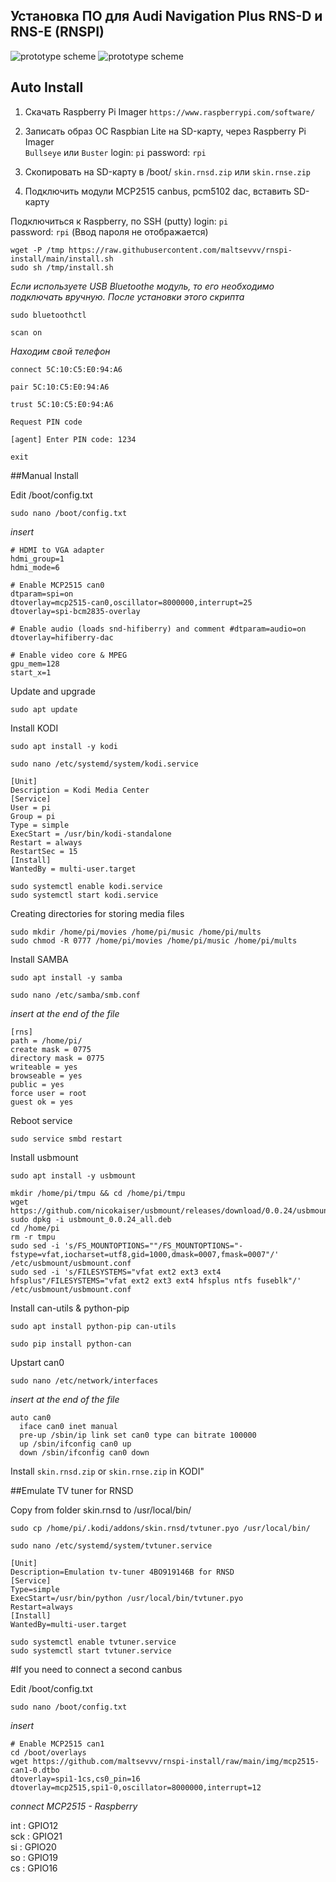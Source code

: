 ## Установка ПО для Audi Navigation Plus RNS-D и RNS-E (RNSPI)
![prototype scheme](https://github.com/maltsevvv/rnspi-install/blob/main/img/rnsd.png)
![prototype scheme](https://github.com/maltsevvv/rnspi-install/blob/main/img/rnse.png)



## Auto Install

1. Скачать Raspberry Pi Imager
	`https://www.raspberrypi.com/software/`

2. Записать образ ОС Raspbian Lite на SD-карту, через Raspberry Pi Imager  
	`Bullseye` или `Buster`
	login: `pi`  password: `rpi`

3. Cкопировать на SD-карту в /boot/ 
	`skin.rnsd.zip` или `skin.rnse.zip`

4. Подключить модули MCP2515 canbus, pcm5102 dac, вставить SD-карту
	
Подключиться к Raspberry, по SSH  (putty)
login: `pi`  
password: `rpi` (Ввод пароля не отображается)

```
wget -P /tmp https://raw.githubusercontent.com/maltsevvv/rnspi-install/main/install.sh
sudo sh /tmp/install.sh
```

*Если используете USB Bluetoothe модуль, то его необходимо подключать вручную. После установки этого скрипта*

`sudo bluetoothctl`

`scan on`

*Находим свой телефон*

`connect 5C:10:C5:E0:94:A6`

`pair 5C:10:C5:E0:94:A6`

`trust 5C:10:C5:E0:94:A6`

`Request PIN code`

`[agent] Enter PIN code: 1234`
	
`exit`



##Manual Install

Edit /boot/config.txt
  
```
sudo nano /boot/config.txt
```

*insert*
```
# HDMI to VGA adapter
hdmi_group=1
hdmi_mode=6

# Enable MCP2515 can0
dtparam=spi=on
dtoverlay=mcp2515-can0,oscillator=8000000,interrupt=25
dtoverlay=spi-bcm2835-overlay

# Enable audio (loads snd-hifiberry) and comment #dtparam=audio=on
dtoverlay=hifiberry-dac

# Enable video core & MPEG
gpu_mem=128
start_x=1
```

Update and upgrade

```
sudo apt update
```

Install KODI
```
sudo apt install -y kodi
```

```
sudo nano /etc/systemd/system/kodi.service
```

```
[Unit]
Description = Kodi Media Center
[Service]
User = pi
Group = pi
Type = simple
ExecStart = /usr/bin/kodi-standalone
Restart = always
RestartSec = 15
[Install]
WantedBy = multi-user.target
```

```
sudo systemctl enable kodi.service
sudo systemctl start kodi.service
```

Creating directories for storing media files
```
sudo mkdir /home/pi/movies /home/pi/music /home/pi/mults
sudo chmod -R 0777 /home/pi/movies /home/pi/music /home/pi/mults
```

Install SAMBA
```
sudo apt install -y samba
```

```
sudo nano /etc/samba/smb.conf
```

*insert at the end of the file*
```
[rns]
path = /home/pi/
create mask = 0775
directory mask = 0775
writeable = yes
browseable = yes
public = yes
force user = root
guest ok = yes
```

Reboot service
```
sudo service smbd restart 
```

Install usbmount
```
sudo apt install -y usbmount
```

```
mkdir /home/pi/tmpu && cd /home/pi/tmpu
wget https://github.com/nicokaiser/usbmount/releases/download/0.0.24/usbmount_0.0.24_all.deb
sudo dpkg -i usbmount_0.0.24_all.deb
cd /home/pi 
rm -r tmpu 
sudo sed -i 's/FS_MOUNTOPTIONS=""/FS_MOUNTOPTIONS="-fstype=vfat,iocharset=utf8,gid=1000,dmask=0007,fmask=0007"/' /etc/usbmount/usbmount.conf 
sudo sed -i 's/FILESYSTEMS="vfat ext2 ext3 ext4 hfsplus"/FILESYSTEMS="vfat ext2 ext3 ext4 hfsplus ntfs fuseblk"/' /etc/usbmount/usbmount.conf
```

Install can-utils & python-pip
```
sudo apt install python-pip can-utils  
```

```
sudo pip install python-can
```

Upstart can0
```
sudo nano /etc/network/interfaces
```

*insert at the end of the file*
```
auto can0
  iface can0 inet manual
  pre-up /sbin/ip link set can0 type can bitrate 100000
  up /sbin/ifconfig can0 up
  down /sbin/ifconfig can0 down
```


Install `skin.rnsd.zip` or `skin.rnse.zip` in KODI"

##Emulate TV tuner for RNSD

Copy from folder skin.rnsd to /usr/local/bin/
```
sudo cp /home/pi/.kodi/addons/skin.rnsd/tvtuner.pyo /usr/local/bin/
```

```
sudo nano /etc/systemd/system/tvtuner.service
```

```
[Unit]
Description=Emulation tv-tuner 4BO919146B for RNSD
[Service]
Type=simple
ExecStart=/usr/bin/python /usr/local/bin/tvtuner.pyo
Restart=always
[Install]
WantedBy=multi-user.target
```

```
sudo systemctl enable tvtuner.service
sudo systemctl start tvtuner.service
```



#If you need to connect a second canbus 

Edit /boot/config.txt
  
	sudo nano /boot/config.txt

*insert*

	# Enable MCP2515 can1
	cd /boot/overlays
	wget https://github.com/maltsevvv/rnspi-install/raw/main/img/mcp2515-can1-0.dtbo	
	dtoverlay=spi1-1cs,cs0_pin=16	
	dtoverlay=mcp2515,spi1-0,oscillator=8000000,interrupt=12	

*connect MCP2515 - Raspberry*

int : GPIO12  
sck : GPIO21  
si  : GPIO20  
so  : GPIO19  
cs  : GPIO16
